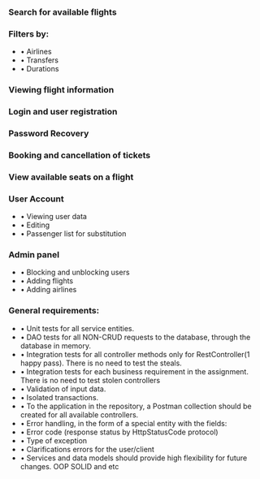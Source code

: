 ### Search for available flights
### Filters by:
* • Airlines
* • Transfers
* • Durations
### Viewing flight information
### Login and user registration
### Password Recovery
### Booking and cancellation of tickets
### View available seats on a flight
### User Account
* • Viewing user data
* • Editing
* • Passenger list for substitution
### Admin panel
* • Blocking and unblocking users
* • Adding flights
* • Adding airlines


### General requirements:
* • Unit tests for all service entities.
* • DAO tests for all NON-CRUD requests to the database, through the database in memory.
* • Integration tests for all controller methods only for RestController(1 happy pass). There is no need to test the steals.
* • Integration tests for each business requirement in the assignment. There is no need to test stolen controllers
* • Validation of input data.
* • Isolated transactions.
* • To the application in the repository, a Postman collection should be created for all available controllers.
* • Error handling, in the form of a special entity with the fields:
* • Error code (response status by HttpStatusCode protocol)
* • Type of exception
* • Clarifications errors for the user/client
* • Services and data models should provide high flexibility for future changes. OOP SOLID and etc